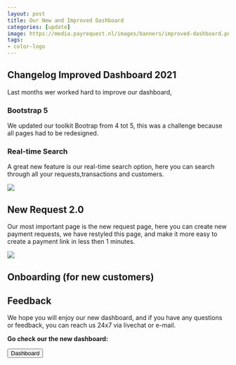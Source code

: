```yaml
---
layout: post
title: Our New and Improved Dashboard
categories: [update]
image: https://media.payrequest.nl/images/banners/improved-dashboard.png
tags:
- color-logo
---
```


##   Changelog Improved Dashboard 2021
Last months wer worked hard to improve our dashboard,


### Bootstrap 5
We updated our toolkit Bootrap from 4 tot 5, this was a challenge because all pages had to be redesigned.


### Real-time Search
A great new feature is our real-time search option, here you can search through all your requests,transactions and customers.

<img src="https://media.payrequest.nl/images/screenshots/search-pr.png" />


## New Request 2.0
Our most important page is the new request page, here you can create new payment requests, we have restyled this page,
and make it more easy to create a payment link in less then 1 minutes.

<img src="https://media.payrequest.nl/images/screenshots/new-request-2-0.png" style="
max-width: 500px;
">

## Onboarding (for new customers)




## Feedback
We hope you will enjoy our new dashboard, and if you have any questions or feedback, you can reach us 24x7 via livechat or e-mail.


<b> Go check our the new dashboard: </b>

<a href="https://dashboard.payrequest.io/dashboard"><button class="prbutton prbutton-big">
<span class="fad fa-chevron-right" aria-hidden="true"></span>
Dashboard</button></a>